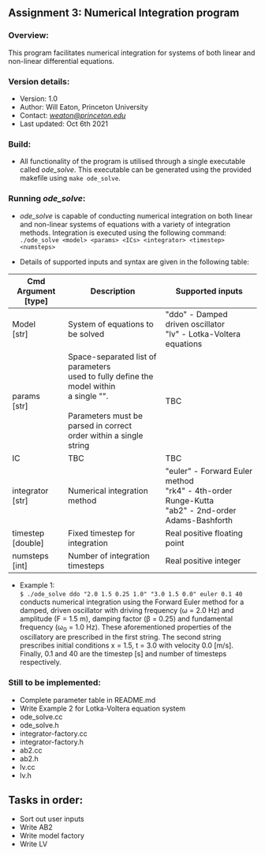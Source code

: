 ## Assignment 3: Numerical Integration program 

### Overview:

This program facilitates numerical integration for systems of both linear and non-linear differential equations. 


### Version details: 

- Version:       1.0
- Author:        Will Eaton, Princeton University
- Contact:       *weaton@princeton.edu* 
- Last updated:  Oct 6th 2021 


### Build: 

- All functionality of the program is utilised through a single executable called *ode_solve*. This executable can be generated using the provided makefile using `make ode_solve`. 


### Running *ode_solve*: 
- *ode_solve* is capable of conducting numerical integration on both linear and non-linear systems of equations with a variety of integration methods. Integration is executed using the following command: <br> ```./ode_solve <model> <params> <ICs> <integrator> <timestep> <numsteps> ``` <br>

- Details of supported inputs and syntax are given in the following table: 

| Cmd Argument<br>[type] | Description                                                                                                                                                                 | Supported inputs                                                                                         |
|------------------------|-----------------------------------------------------------------------------------------------------------------------------------------------------------------------------|----------------------------------------------------------------------------------------------------------|
| Model <br>[str]        | System of equations to be solved                                                                                                                                            | "ddo" - Damped driven oscillator<br>"lv"  - Lotka-Voltera equations                                      |
| params <br>[str]       | Space-separated list of parameters <br>used to fully define the model within <br>a single "". <br><br>Parameters must be parsed in correct <br>order within a single string | TBC                                                                                                      |
| IC                     | TBC                                                                                                                                                                         | TBC                                                                                                      |
| integrator <br>[str]   | Numerical integration method                                                                                                                                                | "euler" - Forward Euler method<br>"rk4"   - 4th-order Runge-Kutta<br>"ab2"   - 2nd-order Adams-Bashforth |
| timestep <br>[double]  | Fixed timestep for integration                                                                                                                                              | Real positive floating point                                                                             |
| numsteps <br>[int]     | Number of integration timesteps                                                                                                                                             | Real positive integer                                                                                    |

- Example 1: <br>`$ ./ode_solve ddo "2.0 1.5 0.25 1.0" "3.0 1.5 0.0" euler 0.1 40`<br> conducts numerical integration using the Forward Euler method for a damped, driven oscillator with driving frequency (&omega; = 2.0 Hz) and amplitude (F = 1.5 m), damping factor (&beta; = 0.25) and fundamental frequency (&omega;<sub>0</sub> = 1.0 Hz). These aforementioned properties of the oscillatory are prescribed in the first string. The second string prescribes initial conditions x = 1.5, t = 3.0 with velocity 0.0 [m/s]. Finally, 0.1 and 40 are the timestep [s] and number of timesteps respectively. 



### Still to be implemented: 

- Complete parameter table in README.md 
- Write Example 2 for Lotka-Voltera equation system 
- ode_solve.cc 
- ode_solve.h 
- integrator-factory.cc
- integrator-factory.h
- ab2.cc
- ab2.h
- lv.cc
- lv.h


## Tasks in order: 
- Sort out user inputs 
- Write AB2 
- Write model factory 
- Write LV 
